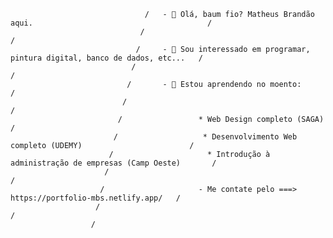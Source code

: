                                   /   - 👋 Olá, baum fio? Matheus Brandão aqui.                                       /
                                 /                                                                                   /
                                /     - 👀 Sou interessado em programar, pintura digital, banco de dados, etc...   /
                               /                                                                                  /
                              /       - 🌱 Estou aprendendo no moento:                                          /
                             /                                                                                 /  
                            /                 * Web Design completo (SAGA)                                    /
                           /                   * Desenvolvimento Web completo (UDEMY)                        /     
                          /                     * Introdução à administração de empresas (Camp Oeste)       /           
                         /                                                                                 /       
                        /                     - Me contate pelo ===> https://portfolio-mbs.netlify.app/   /      
                       /                                                                                 /        
                      /
       




